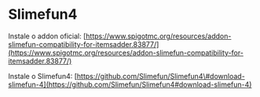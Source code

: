 # Slimefun4

Instale o addon oficial: [https://www.spigotmc.org/resources/addon-slimefun-compatibility-for-itemsadder.83877/](https://www.spigotmc.org/resources/addon-slimefun-compatibility-for-itemsadder.83877/)

Instale o Slimefun4: [https://github.com/Slimefun/Slimefun4\#download-slimefun-4](https://github.com/Slimefun/Slimefun4#download-slimefun-4)

